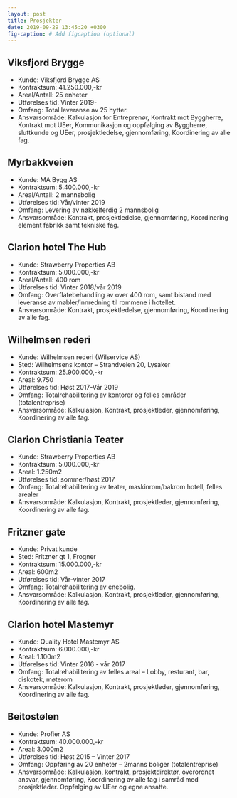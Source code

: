 ```yaml
---
layout: post
title: Prosjekter
date: 2019-09-29 13:45:20 +0300
fig-caption: # Add figcaption (optional)
---
```





## Viksfjord Brygge
* Kunde: Viksfjord Brygge AS
* Kontraktsum: 41.250.000,-kr
* Areal/Antall: 25 enheter
* Utførelses tid: Vinter 2019-
* Omfang: Total leveranse av 25 hytter. 
* Ansvarsområde: Kalkulasjon for Entreprenør, Kontrakt mot Byggherre, Kontrakt mot UEer, Kommunikasjon og oppfølging av Byggherre, sluttkunde og UEer, prosjektledelse, gjennomføring, Koordinering av alle fag.

## Myrbakkveien 
* Kunde: MA Bygg AS
* Kontraktsum: 5.400.000,-kr
* Areal/Antall: 2 mannsbolig
* Utførelses tid: Vår/vinter 2019
* Omfang: Levering av nøkkelferdig 2 mannsbolig
* Ansvarsområde: Kontrakt, prosjektledelse, gjennomføring, Koordinering element fabrikk samt tekniske fag.

## Clarion hotel The Hub
* Kunde: Strawberry Properties AB
* Kontraktsum: 5.000.000,-kr
* Areal/Antall: 400 rom
* Utførelses tid: Vinter 2018/vår 2019
* Omfang: Overflatebehandling av over 400 rom, samt bistand med leveranse av møbler/innredning til rommene i hotellet.
* Ansvarsområde: Kontrakt, prosjektledelse, gjennomføring, Koordinering av alle fag.

## Wilhelmsen rederi
* Kunde: Wilhelmsen rederi (Wilservice AS)
* Sted: Wilhelmsens kontor – Strandveien 20, Lysaker
* Kontraktsum: 25.900.000,-kr
* Areal: 9.750
* Utførelses tid: Høst 2017-Vår 2019
* Omfang: Totalrehabilitering av kontorer og felles områder (totalentreprise)
* Ansvarsområde: Kalkulasjon, Kontrakt, prosjektleder, gjennomføring, Koordinering av alle fag.

## Clarion Christiania Teater
* Kunde: Strawberry Properties AB
* Kontraktsum: 5.000.000,-kr
* Areal: 1.250m2
* Utførelses tid: sommer/høst 2017
* Omfang: Totalrehabilitering av teater, maskinrom/bakrom hotell, felles arealer
* Ansvarsområde: Kalkulasjon, Kontrakt, prosjektleder, gjennomføring, Koordinering av alle fag.

## Fritzner gate
* Kunde: Privat kunde
* Sted: Fritzner gt 1, Frogner
* Kontraktsum: 15.000.000,-kr
* Areal: 600m2
* Utførelses tid: Vår-vinter 2017
* Omfang: Totalrehabilitering av enebolig.
* Ansvarsområde: Kalkulasjon, Kontrakt, prosjektleder, gjennomføring, Koordinering av alle fag.

## Clarion hotel Mastemyr
* Kunde: Quality Hotel Mastemyr AS
* Kontraktsum: 6.000.000,-kr
* Areal: 1.100m2
* Utførelses tid: Vinter 2016 - vår 2017
* Omfang: Totalrehabilitering av felles areal – Lobby, resturant, bar, diskotek, møterom 
* Ansvarsområde: Kalkulasjon, Kontrakt, prosjektleder, gjennomføring, Koordinering av alle fag.

## Beitostølen
* Kunde: Profier AS
* Kontraktsum: 40.000.000,-kr
* Areal: 3.000m2
* Utførelses tid: Høst 2015 – Vinter 2017
* Omfang: Oppføring av 20 enheter – 2manns boliger (totalentreprise)
* Ansvarsområde: Kalkulasjon, kontrakt, prosjektdirektør, overordnet ansvar, gjennomføring, Koordinering av alle fag i samråd med prosjektleder. Oppfølging av UEer og egne ansatte. 

